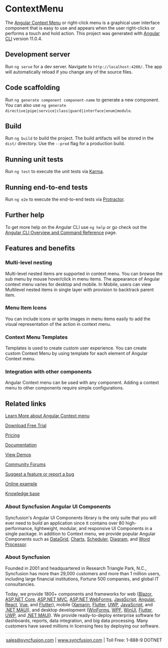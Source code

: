 # ContextMenu

The [Angular Context Menu](https://www.syncfusion.com/angular-components/angular-context-menu?utm_source=github&utm_medium=listing&utm_campaign=angular-context-menu-github-samples) or right-click menu is a graphical user interface component that is easy to use and appears when the user right-clicks or performs a touch and hold action. This project was generated with [Angular CLI](https://github.com/angular/angular-cli) version 11.0.4.

## Development server

Run `ng serve` for a dev server. Navigate to `http://localhost:4200/`. The app will automatically reload if you change any of the source files.

## Code scaffolding

Run `ng generate component component-name` to generate a new component. You can also use `ng generate directive|pipe|service|class|guard|interface|enum|module`.

## Build

Run `ng build` to build the project. The build artifacts will be stored in the `dist/` directory. Use the `--prod` flag for a production build.

## Running unit tests

Run `ng test` to execute the unit tests via [Karma](https://karma-runner.github.io).

## Running end-to-end tests

Run `ng e2e` to execute the end-to-end tests via [Protractor](http://www.protractortest.org/).

## Further help

To get more help on the Angular CLI use `ng help` or go check out the [Angular CLI Overview and Command Reference](https://angular.io/cli) page.


## Features and benefits

### Multi-level nesting

Multi-level nested items are supported in context menu. You can browse the sub menu by mouse hover/click in menu items. The appearance of Angular context menu varies for desktop and mobile. In Mobile, users can view Multilevel nested items in single layer with provision to backtrack parent item.

### Menu Item Icons

You can include icons or sprite images in menu items easily to add the visual representation of the action in context menu.

### Context Menu Templates

Templates is used to create custom user experience. You can create custom Context Menu by using template for each element of Angular Context menu.

### Integration with other components

Angular Context menu can be used with any component. Adding a context menu to other components require simple configurations.

## Related links
[Learn More about Angular Context menu](https://www.syncfusion.com/angular-components/angular-context-menu?utm_source=github&utm_medium=listing&utm_campaign=angular-context-menu-github-samples)

[Download Free Trial](https://www.syncfusion.com/downloads/angular?utm_source=github&utm_medium=listing&utm_campaign=angular-context-menu-github-samples)

[Pricing](https://www.syncfusion.com/sales/teamlicense?utm_source=github&utm_medium=listing&utm_campaign=angular-context-menu-github-samples)

[Documentation](https://ej2.syncfusion.com/angular/documentation/context-menu/getting-started?utm_source=github&utm_medium=listing&utm_campaign=angular-context-menu-github-samples)

[View Demos](https://github.com/SyncfusionExamples/ej2-angular-11-context-menu?utm_source=github&utm_medium=listing&utm_campaign=angular-context-menu-github-samples)

[Community Forums](https://www.syncfusion.com/forums/angular-components?utm_source=github&utm_medium=listing&utm_campaign=angular-context-menu-github-samples)

[Suggest a feature or report a bug](https://www.syncfusion.com/feedback/angular?utm_source=github&utm_medium=listing&utm_campaign=angular-context-menu-github-samples)

[Online example](https://ej2.syncfusion.com/angular/demos/#/bootstrap5/context-menu/default?utm_source=github&utm_medium=listing&utm_campaign=angular-context-menu-github-samples)

[Knowledge base](https://support.syncfusion.com/kb/article/10880/how-to-get-started-easily-with-syncfusion-angular-11-context-menu?utm_source=github&utm_medium=listing&utm_campaign=angular-context-menu-github-samples)

### About Syncfusion Angular UI Components

Syncfusion's Angular UI Components library is the only suite that you will ever need to build an application since it contains over 80 high-performance, lightweight, modular, and responsive UI Components in a single package. In addition to Context menu, we provide popular Angular Components such as [DataGrid](https://www.syncfusion.com/angular-components/angular-grid?utm_source=github&utm_medium=listing&utm_campaign=angular-context-menu-github-samples), [Charts](https://www.syncfusion.com/angular-components/angular-charts?utm_source=github&utm_medium=listing&utm_campaign=angular-context-menu-github-samples), [Scheduler](https://www.syncfusion.com/angular-components/angular-scheduler?utm_source=github&utm_medium=listing&utm_campaign=angular-context-menu-github-samples), [Diagram](https://www.syncfusion.com/angular-components/angular-diagram?utm_source=github&utm_medium=listing&utm_campaign=angular-context-menu-github-samples), and [Word Processor](https://www.syncfusion.com/angular-components/angular-word-processor?utm_source=github&utm_medium=listing&utm_campaign=angular-context-menu-github-samples).

### About Syncfusion

Founded in 2001 and headquartered in Research Triangle Park, N.C., Syncfusion has more than 29,000 customers and more than 1 million users, including large financial institutions, Fortune 500 companies, and global IT consultancies.

Today, we provide 1800+ components and frameworks for web ([Blazor](https://www.syncfusion.com/blazor-components?utm_source=github&utm_medium=listing&utm_campaign=angular-accordion-github-samples), [ASP.NET Core](https://www.syncfusion.com/aspnet-core-ui-controls?utm_source=github&utm_medium=listing&utm_campaign=angular-context-menu-github-samples), [ASP.NET MVC](https://www.syncfusion.com/aspnet-mvc-ui-controls?utm_source=github&utm_medium=listing&utm_campaign=angular-context-menu-github-samples), [ASP.NET WebForms](https://www.syncfusion.com/jquery/aspnet-webforms-ui-controls?utm_source=github&utm_medium=listing&utm_campaign=angular-context-menu-github-samples), [JavaScript](https://www.syncfusion.com/javascript-ui-controls?utm_source=github&utm_medium=listing&utm_campaign=angular-context-menu-github-samples), [Angular](https://www.syncfusion.com/angular-components?utm_source=github&utm_medium=listing&utm_campaign=angular-context-menu-github-samples), [React](https://www.syncfusion.com/react-components?utm_source=github&utm_medium=listing&utm_campaign=angular-context-menu-github-samples), [Vue](https://www.syncfusion.com/vue-components?utm_source=github&utm_medium=listing&utm_campaign=angular-context-menu-github-samples), and [Flutter](https://www.syncfusion.com/flutter-widgets?utm_source=github&utm_medium=listing&utm_campaign=angular-context-menu-github-samples)), mobile ([Xamarin](https://www.syncfusion.com/xamarin-ui-controls?utm_source=github&utm_medium=listing&utm_campaign=angular-context-menu-github-samples), [Flutter](https://www.syncfusion.com/flutter-widgets?utm_source=github&utm_medium=listing&utm_campaign=angular-context-menu-github-samples), [UWP](https://www.syncfusion.com/uwp-ui-controls?utm_source=github&utm_medium=listing&utm_campaign=angular-context-menu-github-samples), [JavaScript](https://www.syncfusion.com/javascript-ui-controls?utm_source=github&utm_medium=listing&utm_campaign=angular-context-menu-github-samples), and [.NET MAUI](https://www.syncfusion.com/maui-controls?utm_source=github&utm_medium=listing&utm_campaign=angular-context-menu-github-samples)), and desktop development ([WinForms](https://www.syncfusion.com/winforms-ui-controls?utm_source=github&utm_medium=listing&utm_campaign=angular-context-menu-github-samples), [WPF](https://www.syncfusion.com/wpf-controls?utm_source=github&utm_medium=listing&utm_campaign=angular-context-menu-github-samples), [WinUI](https://www.syncfusion.com/winui-controls?utm_source=github&utm_medium=listing&utm_campaign=angular-context-menu-github-samples), [Flutter](https://www.syncfusion.com/flutter-widgets?utm_source=github&utm_medium=listing&utm_campaign=angular-context-menu-github-samples), [UWP](https://www.syncfusion.com/uwp-ui-controls?utm_source=github&utm_medium=listing&utm_campaign=angular-context-menu-github-samples), and [.NET MAUI](https://www.syncfusion.com/maui-controls?utm_source=github&utm_medium=listing&utm_campaign=angular-context-menu-github-samples)). We provide ready-to-deploy enterprise software for dashboards, reports, data integration, and big data processing. Many customers have saved millions in licensing fees by deploying our software.

<hr style="height:0.3px;border:none;color:lightgrey;background-color:lightgrey;" />

<p align="center">
<a href="mailto:sales@syncfusion.com?Subject=Syncfusion Angular Context Menu - GitHub" target="_top">sales@syncfusion.com</a> | <a href="https://www.syncfusion.com?utm_source=github&utm_medium=listing&utm_campaign=angular-context-menu-github-samples)">www.syncfusion.com</a> | Toll Free: 1-888-9 DOTNET <br>
</p>